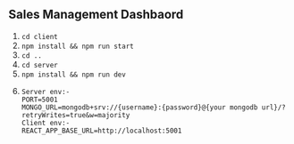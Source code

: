 ## Sales Management Dashbaord

1. `cd client `
2. `npm install && npm run start`
3. `cd ..`
4. `cd server`
5. `npm install && npm run dev`
6. ```
   Server env:-
   PORT=5001
   MONGO_URL=mongodb+srv://{username}:{password}@{your mongodb url}/?retryWrites=true&w=majority
   Client env:-
   REACT_APP_BASE_URL=http://localhost:5001
   ```
